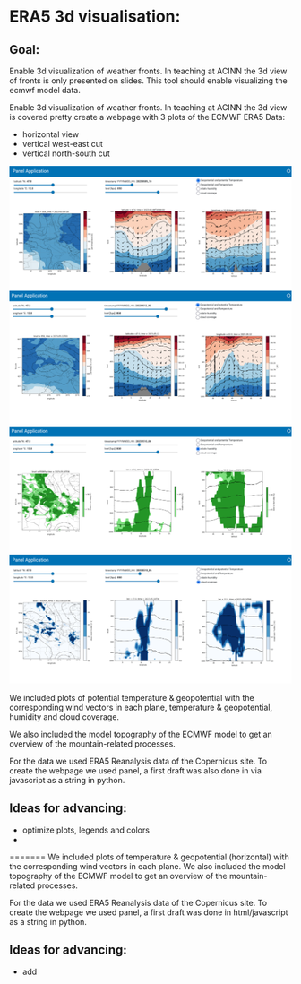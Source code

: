 # ERA5 3d visualisation:
## Goal:
Enable 3d visualization of weather fronts. In teaching at ACINN the 3d view of fronts 
is only presented on slides. This tool should enable visualizing the ecmwf model data.

Enable 3d visualization of weather fronts. In teaching at ACINN the 3d view is covered pretty 
create a webpage with 3 plots of the ECMWF ERA5 Data: 
-  horizontal view
-  vertical west-east cut
-  vertical north-south cut 


![Alt text](/screenshots/era5_vis_0509_18.png?raw=true "advancing cold front to austria")
![Alt text](/screenshots/era5_vis_0512_00.png?raw=true "low southwest of austria")
![Alt text](/screenshots/era5_vis_0510_06_hum.png?raw=true "humidity chart")
![Alt text](/screenshots/era5_vis_cc.png?raw=true "cloud cover chart")


We included plots of potential temperature & geopotential with the corresponding wind vectors 
in each plane, temperature & geopotential, humidity and cloud coverage.

We also included the model topography of the ECMWF model to get an overview of the
mountain-related processes. 

For the data we used ERA5 Reanalysis data of the Copernicus site.
To create the webpage we used panel, a first draft was also done in via javascript as a string 
in python.


## Ideas for advancing:
-  optimize plots, legends and colors
-  
=======
We included plots of temperature & geopotential (horizontal) with the corresponding wind vectors
in each plane. We also included the model topography of the ECMWF model to get an overview of the
mountain-related processes. 

For the data we used ERA5 Reanalysis data of the Copernicus site.
To create the webpage we used panel, a first draft was done in html/javascript as a string in python.

## Ideas for advancing:
-  add 
